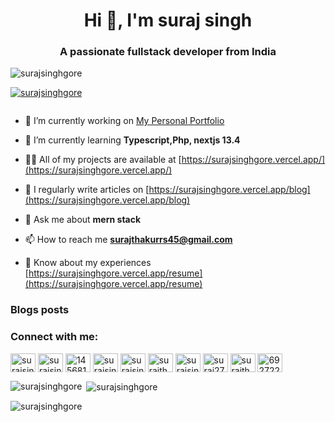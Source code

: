 <h1 align="center">Hi 👋, I'm suraj singh</h1>
<h3 align="center">A passionate fullstack developer from India</h3>

<p align="left"> <img src="https://komarev.com/ghpvc/?username=surajsinghgore&label=Profile%20views&color=0e75b6&style=flat" alt="surajsinghgore" /> </p>

<p align="left"> <a href="https://github.com/ryo-ma/github-profile-trophy"><img src="https://github-profile-trophy.vercel.app/?username=surajsinghgore" alt="surajsinghgore" /></a> </p>

<p align="left"> <a href="https://twitter.com/" target="blank"><img src="https://img.shields.io/twitter/follow/?logo=twitter&style=for-the-badge" alt="" /></a> </p>

- 🔭 I’m currently working on [My Personal Portfolio](https://surajsinghgore.vercel.app/)

- 🌱 I’m currently learning **Typescript,Php, nextjs 13.4**

- 👨‍💻 All of my projects are available at [https://surajsinghgore.vercel.app/](https://surajsinghgore.vercel.app/)

- 📝 I regularly write articles on [https://surajsinghgore.vercel.app/blog](https://surajsinghgore.vercel.app/blog)

- 💬 Ask me about **mern stack**

- 📫 How to reach me **surajthakurrs45@gmail.com**

- 📄 Know about my experiences [https://surajsinghgore.vercel.app/resume](https://surajsinghgore.vercel.app/resume)

### Blogs posts
<!-- BLOG-POST-LIST:START -->
<!-- BLOG-POST-LIST:END -->

<h3 align="left">Connect with me:</h3>
<p align="left">
<a href="https://dev.to/surajsinghgore" target="blank"><img align="center" src="https://raw.githubusercontent.com/rahuldkjain/github-profile-readme-generator/master/src/images/icons/Social/devto.svg" alt="surajsinghgore" height="30" width="40" /></a>
<a href="https://linkedin.com/in/surajsinghgore" target="blank"><img align="center" src="https://raw.githubusercontent.com/rahuldkjain/github-profile-readme-generator/master/src/images/icons/Social/linked-in-alt.svg" alt="surajsinghgore" height="30" width="40" /></a>
<a href="https://stackoverflow.com/users/14568136/suraj-singh" target="blank"><img align="center" src="https://raw.githubusercontent.com/rahuldkjain/github-profile-readme-generator/master/src/images/icons/Social/stack-overflow.svg" alt="14568136/suraj-singh" height="30" width="40" /></a>
<a href="https://codesandbox.com/surajsinghgore" target="blank"><img align="center" src="https://raw.githubusercontent.com/rahuldkjain/github-profile-readme-generator/master/src/images/icons/Social/codesandbox.svg" alt="surajsinghgore" height="30" width="40" /></a>
<a href="https://instagram.com/surajsinghgore" target="blank"><img align="center" src="https://raw.githubusercontent.com/rahuldkjain/github-profile-readme-generator/master/src/images/icons/Social/instagram.svg" alt="surajsinghgore" height="30" width="40" /></a>
<a href="https://www.hackerrank.com/surajthakurrs45?hr_r=1" target="blank"><img align="center" src="https://raw.githubusercontent.com/rahuldkjain/github-profile-readme-generator/master/src/images/icons/Social/hackerrank.svg" alt="surajthakurrs45?hr_r=1" height="30" width="40" /></a>
<a href="https://www.leetcode.com/surajsinghgore" target="blank"><img align="center" src="https://raw.githubusercontent.com/rahuldkjain/github-profile-readme-generator/master/src/images/icons/Social/leet-code.svg" alt="surajsinghgore" height="30" width="40" /></a>
<a href="https://www.hackerearth.com/suraj2773" target="blank"><img align="center" src="https://raw.githubusercontent.com/rahuldkjain/github-profile-readme-generator/master/src/images/icons/Social/hackerearth.svg" alt="suraj2773" height="30" width="40" /></a>
<a href="https://auth.geeksforgeeks.org/user/surajthakurrs45/practice" target="blank"><img align="center" src="https://raw.githubusercontent.com/rahuldkjain/github-profile-readme-generator/master/src/images/icons/Social/geeks-for-geeks.svg" alt="surajthakurrs45/practice" height="30" width="40" /></a>
<a href="https://discord.gg/692722377787965510" target="blank"><img align="center" src="https://raw.githubusercontent.com/rahuldkjain/github-profile-readme-generator/master/src/images/icons/Social/discord.svg" alt="692722377787965510" height="30" width="40" /></a>
</p>

<p><img align="left" src="https://github-readme-stats.vercel.app/api/top-langs?username=surajsinghgore&show_icons=true&locale=en&layout=compact" alt="surajsinghgore" /></p>

<p>&nbsp;<img align="center" src="https://github-readme-stats.vercel.app/api?username=surajsinghgore&show_icons=true&locale=en" alt="surajsinghgore" /></p>

<p><img align="center" src="https://github-readme-streak-stats.herokuapp.com/?user=surajsinghgore&" alt="surajsinghgore" /></p>
